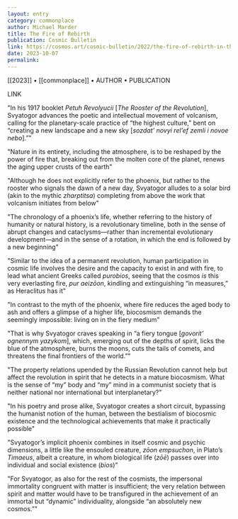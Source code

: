 ```yaml
---
layout: entry
category: commonplace
author: Michael Marder
title: The Fire of Rebirth
publication: Cosmic Bulletin
link: https://cosmos.art/cosmic-bulletin/2022/the-fire-of-rebirth-in-the-writings-of-aleksandr-svyatogor
date: 2023-10-07
permalink:
---
```


[[2023]] • [[commonplace]] • AUTHOR • PUBLICATION

LINK

"In his 1917 booklet *Petuh Revolyucii* [*The Rooster of the Revolution*], Svyatogor advances the poetic and intellectual movement of volcanism, calling for the planetary-scale practice of “the highest culture,” bent on “creating a new landscape and a new sky [*sozdat’ novyi rel’ef zemli i novoe nebo*].”"

"Nature in its entirety, including the atmosphere, is to be reshaped by the power of fire that, breaking out from the molten core of the planet, renews the aging upper crusts of the earth"

"Although he does not explicitly refer to the phoenix, but rather to the rooster who signals the dawn of a new day, Svyatogor alludes to a solar bird (akin to the mythic *zharptitsa*) completing from above the work that volcanism initiates from below"

"The chronology of a phoenix’s life, whether referring to the history of humanity or natural history, is a revolutionary timeline, both in the sense of abrupt changes and cataclysms—rather than incremental evolutionary development—and in the sense of a rotation, in which the end is followed by a new beginning"

"Similar to the idea of a permanent revolution, human participation in cosmic life involves the desire and the capacity to exist in and with fire, to lead what ancient Greeks called *purobios*, seeing that the cosmos *is* this very everlasting fire, *pur aeizōon*, kindling and extinguishing “in measures,” as Heraclitus has it"

"In contrast to the myth of the phoenix, where fire reduces the aged body to ash and offers a glimpse of a higher life, biocosmism demands the seemingly impossible: living on in the fiery medium"

"That is why Svyatogor craves speaking in “a fiery tongue [*govorit’ ognennym yazykom*], which, emerging out of the depths of spirit, licks the blue of the atmosphere, burns the moons, cuts the tails of comets, and threatens the final frontiers of the world.”"

"The property relations upended by the Russian Revolution cannot help but affect the revolution in spirit that he detects in a mature biocosmism. What is the sense of “my” body and “my” mind in a communist society that is neither national nor international but interplanetary?"

"In his poetry and prose alike, Svyatogor creates a short circuit, bypassing the humanist notion of the human, between the bestialism of biocosmic existence and the technological achievements that make it practically possible"

"Svyatogor’s implicit phoenix combines in itself cosmic and psychic dimensions, a little like the ensouled creature, *zōon empsuchon*, in Plato’s *Timaeus*, albeit a creature, in whom biological life (*zōē*) passes over into individual and social existence (*bios*)"

"For Svyatogor, as also for the rest of the cosmists, the impersonal immortality congruent with matter is insufficient; the very relation between spirit and matter would have to be transfigured in the achievement of an immortal but “dynamic” individuality, alongside “an absolutely new cosmos.”"
